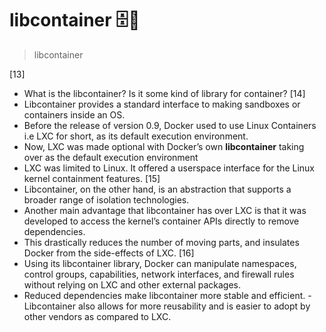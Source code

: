 # libcontainer :file_cabinet::whale:

> libcontainer

[13]
- What is the libcontainer? Is it some kind of library for container?
[14]
- Libcontainer provides a standard interface to making sandboxes or containers inside an OS.
- Before the release of version 0.9, Docker used to use Linux Containers i.e LXC for short, as its default execution environment.
-  Now, LXC was made optional with Docker’s own **libcontainer** taking over as the default execution environment
- LXC was limited to Linux. It offered a userspace interface for the Linux kernel containment features.
[15]
- Libcontainer, on the other hand, is an abstraction that supports a broader range of isolation technologies.
- Another main advantage that libcontainer has over LXC is that it was developed to access the kernel’s container APIs directly to remove dependencies.
- This drastically reduces the number of moving parts, and insulates Docker from the side-effects of LXC.
[16]
- Using its libcontainer library, Docker can manipulate namespaces, control groups, capabilities, network interfaces, and firewall rules without relying on LXC and other external packages.
- Reduced dependencies make libcontainer more stable and efficient. - Libcontainer also allows for more reusability and is easier to adopt by other vendors as compared to LXC.
